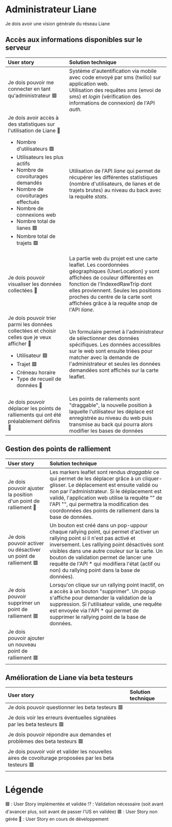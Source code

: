 # Administrateur Liane
Je dois avoir une vision générale du réseau Liane 

##  Accès aux informations disponibles sur le serveur
|  User story | Solution technique |
| :---------------| :----------------|
| Je dois pouvoir me connecter en tant qu'administrateur 🟩 | Système d'autentification via mobile avec code envoyé par sms (twilio) sur application web. <br/> Utilisation des requêtes *sms* (envoi de sms) et *login* (vérification des informations de connexion) de l'API *auth*. |
| Je dois avoir accès à des statistiques sur l'utilisation de Liane :seedling: <ul><li>Nombre d'utilisateurs 🟩</li><li>Utilisateurs les plus actifs</li><li>Nombre de covoiturages demandés</li><li>Nombre de covoiturages effectués</li><li>Nombre de connexions web</li><li>Nombre total de lianes 🟩</li><li>Nombre total de trajets 🟩</li></ul> | Utilisation de l'API *liane* qui permet de récupérer les différentes statistiques (nombre d'utilisateurs, de lianes et de trajets brutes) au niveau du back avec la requête *stats*.  |
| Je dois pouvoir visualiser les données collectées :seedling: | La partie web du projet est une carte leaflet. Les coordonnées géographiques (UserLocation) y sont affichées de couleur différentes en fonction de l'IndexedRawTrip dont elles proviennent. Seules les positions proches du centre de la carte sont affichées grâce à la requête *snap* de l'API *liane*. |
| Je dois pouvoir trier parmi les données collectées et choisir celles que je veux afficher :seedling: <ul><li>Utilisateur 🟩</li><li>Trajet 🟩</li><li>Créneau horaire</li><li>Type de recueil de données :seedling:</li></ul>| Un formulaire permet à l'administrateur de sélectionner des données spécifiques. Les données accessibles sur le web sont ensuite triées pour matcher avec la demande de l'administrateur et seules les données demandées sont affichés sur la carte leaflet. |
| Je dois pouvoir déplacer les points de ralliements qui ont été préalablement définis :seedling: | Les points de raliements sont "draggable", la nouvelle position à laquelle l'utilisateur les déplace est enregistrée au niveau du web puis transmise au back qui pourra alors modifier les bases de données |

## Gestion des points de ralliement 
|User story | Solution technique |
| :---------------| :----------------|
| Je dois pouvoir ajuster la position d'un point de ralliement :seedling: | Les markers leaflet sont rendus *draggable* ce qui permet de les déplacer grâce à un cliquer-glisser. Le déplacement est ensuite validé ou non par l'administrateur. Si le déplacement est validé, l'application web utilise la requête "" de l'API "", qui permettra la modification des coordonnées des points de ralliement dans la base de données.|
| Je dois pouvoir activer ou désactiver un point de ralliement 🟥 | Un bouton est créé dans un pop-uppour chaque rallying point, qui permet d'activer un rallying point si il n'est pas activé et inversement. Les ralllying point désactivés sont visibles dans une autre couleur sur la carte. Un bouton de validation permet de lancer une requête de l'API * qui modifiera l'état (actif ou non) du rallying point dans la base de données). |
| Je dois pouvoir supprimer un point de ralliement 🟥 | Lorsqu'on clique sur un rallying point inactif, on a accès à un bouton "supprimer". Un popup s'affiche pour demander la validation de la suppression. Si l'utilisateur valide, une requête est envoyée via l'API * qui permet de supprimer le rallying point de la base de données. |
| Je dois pouvoir ajouter un nouveau point de ralliement 🟥 | |

## Amélioration de Liane via beta testeurs
| User story | Solution technique |
| :---------------| :----------------|
| Je dois pouvoir questionner les beta testeurs 🟥 | |
| Je dois voir les erreurs éventuelles signalées par les beta testeurs 🟥 | |
| Je dois pouvoir répondre aux demandes et problèmes des beta testeurs 🟥 | |
| Je dois pouvoir voir et valider les nouvelles aires de covoiturage proposées par les beta testeurs 🟥| |


# Légende 
🟩 : User Story implémentée et validée 
:interrobang: : Validation nécessaire (soit avant d'avancer plus, soit avant de passer l'US en validée) 
🟥 : User Story non gérée
:seedling: : User Story en cours de développement
